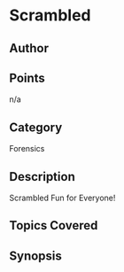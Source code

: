 # Scrambled
## Author

## Points
n/a
## Category
Forensics
## Description
Scrambled Fun for Everyone! 
## Topics Covered

## Synopsis

